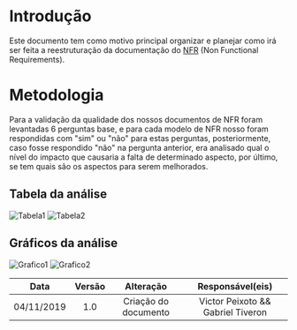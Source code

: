 # Introdução
Este documento tem como motivo principal organizar e planejar como irá ser feita a reestruturação da documentação do [NFR](https://requisitos-de-software.github.io/2019.2-Shazam/modelagem/NFR/) (Non Functional Requirements).

# Metodologia

Para a validação da qualidade dos nossos documentos de NFR foram levantadas 6 perguntas base, e para cada modelo de NFR nosso foram respondidas com "sim" ou "não" para estas perguntas, posteriormente, caso fosse respondido "não" na pergunta anterior, era analisado qual o nível do impacto que causaria a falta de determinado aspecto, por último, se tem quais são os aspectos para serem melhorados.

## Tabela da análise
![Tabela1](https://raw.githubusercontent.com/Requisitos-de-Software/2019.2-Shazam/master/docs/assets/img/NFR/nfr_1.png)
![Tabela2](https://raw.githubusercontent.com/Requisitos-de-Software/2019.2-Shazam/master/docs/assets/img/NFR/nfr_2.png)

## Gráficos da análise
![Grafico1](https://raw.githubusercontent.com/Requisitos-de-Software/2019.2-Shazam/master/docs/assets/img/NFR/Graph.png)
![Grafico2](https://raw.githubusercontent.com/Requisitos-de-Software/2019.2-Shazam/master/docs/assets/img/NFR/Graph2.png)

|Data|Versão|Alteração|Responsável(eis)|
|:--:|:----:|:-------:|:---:|
| 04/11/2019 | 1.0 | Criação do documento | Victor Peixoto && Gabriel Tiveron |

